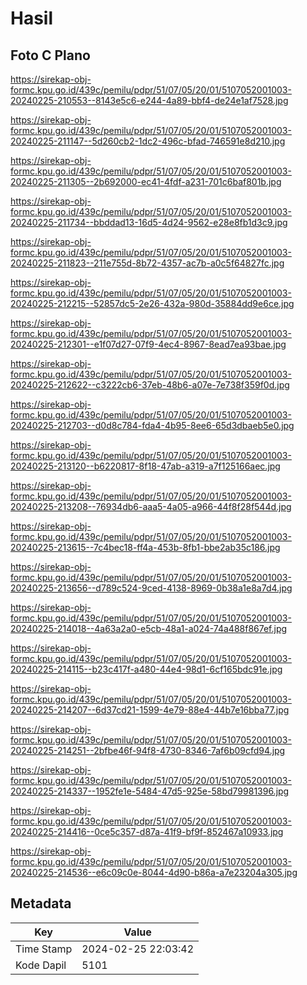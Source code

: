 # Hasil

## Foto C Plano

https://sirekap-obj-formc.kpu.go.id/439c/pemilu/pdpr/51/07/05/20/01/5107052001003-20240225-210553--8143e5c6-e244-4a89-bbf4-de24e1af7528.jpg

https://sirekap-obj-formc.kpu.go.id/439c/pemilu/pdpr/51/07/05/20/01/5107052001003-20240225-211147--5d260cb2-1dc2-496c-bfad-746591e8d210.jpg

https://sirekap-obj-formc.kpu.go.id/439c/pemilu/pdpr/51/07/05/20/01/5107052001003-20240225-211305--2b692000-ec41-4fdf-a231-701c6baf801b.jpg

https://sirekap-obj-formc.kpu.go.id/439c/pemilu/pdpr/51/07/05/20/01/5107052001003-20240225-211734--bbddad13-16d5-4d24-9562-e28e8fb1d3c9.jpg

https://sirekap-obj-formc.kpu.go.id/439c/pemilu/pdpr/51/07/05/20/01/5107052001003-20240225-211823--211e755d-8b72-4357-ac7b-a0c5f64827fc.jpg

https://sirekap-obj-formc.kpu.go.id/439c/pemilu/pdpr/51/07/05/20/01/5107052001003-20240225-212215--52857dc5-2e26-432a-980d-35884dd9e6ce.jpg

https://sirekap-obj-formc.kpu.go.id/439c/pemilu/pdpr/51/07/05/20/01/5107052001003-20240225-212301--e1f07d27-07f9-4ec4-8967-8ead7ea93bae.jpg

https://sirekap-obj-formc.kpu.go.id/439c/pemilu/pdpr/51/07/05/20/01/5107052001003-20240225-212622--c3222cb6-37eb-48b6-a07e-7e738f359f0d.jpg

https://sirekap-obj-formc.kpu.go.id/439c/pemilu/pdpr/51/07/05/20/01/5107052001003-20240225-212703--d0d8c784-fda4-4b95-8ee6-65d3dbaeb5e0.jpg

https://sirekap-obj-formc.kpu.go.id/439c/pemilu/pdpr/51/07/05/20/01/5107052001003-20240225-213120--b6220817-8f18-47ab-a319-a7f125166aec.jpg

https://sirekap-obj-formc.kpu.go.id/439c/pemilu/pdpr/51/07/05/20/01/5107052001003-20240225-213208--76934db6-aaa5-4a05-a966-44f8f28f544d.jpg

https://sirekap-obj-formc.kpu.go.id/439c/pemilu/pdpr/51/07/05/20/01/5107052001003-20240225-213615--7c4bec18-ff4a-453b-8fb1-bbe2ab35c186.jpg

https://sirekap-obj-formc.kpu.go.id/439c/pemilu/pdpr/51/07/05/20/01/5107052001003-20240225-213656--d789c524-9ced-4138-8969-0b38a1e8a7d4.jpg

https://sirekap-obj-formc.kpu.go.id/439c/pemilu/pdpr/51/07/05/20/01/5107052001003-20240225-214018--4a63a2a0-e5cb-48a1-a024-74a488f867ef.jpg

https://sirekap-obj-formc.kpu.go.id/439c/pemilu/pdpr/51/07/05/20/01/5107052001003-20240225-214115--b23c417f-a480-44e4-98d1-6cf165bdc91e.jpg

https://sirekap-obj-formc.kpu.go.id/439c/pemilu/pdpr/51/07/05/20/01/5107052001003-20240225-214207--6d37cd21-1599-4e79-88e4-44b7e16bba77.jpg

https://sirekap-obj-formc.kpu.go.id/439c/pemilu/pdpr/51/07/05/20/01/5107052001003-20240225-214251--2bfbe46f-94f8-4730-8346-7af6b09cfd94.jpg

https://sirekap-obj-formc.kpu.go.id/439c/pemilu/pdpr/51/07/05/20/01/5107052001003-20240225-214337--1952fe1e-5484-47d5-925e-58bd79981396.jpg

https://sirekap-obj-formc.kpu.go.id/439c/pemilu/pdpr/51/07/05/20/01/5107052001003-20240225-214416--0ce5c357-d87a-41f9-bf9f-852467a10933.jpg

https://sirekap-obj-formc.kpu.go.id/439c/pemilu/pdpr/51/07/05/20/01/5107052001003-20240225-214536--e6c09c0e-8044-4d90-b86a-a7e23204a305.jpg


## Metadata

| Key        | Value               |
| ---------- | ------------------- |
| Time Stamp | 2024-02-25 22:03:42 |
| Kode Dapil | 5101                |



